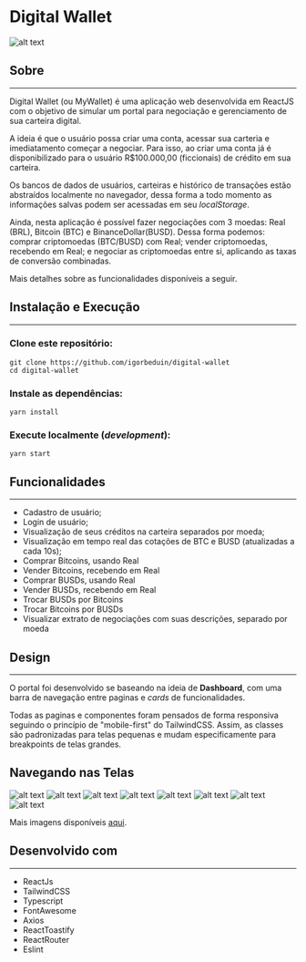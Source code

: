 # Digital Wallet
![alt text](https://github.com/igorbeduin/digital-wallet/blob/master/src/images/login.png "SignIn")

## Sobre
---
Digital Wallet (ou MyWallet) é uma aplicação web desenvolvida em ReactJS com o objetivo de simular um portal para negociação e gerenciamento de sua carteira digital.


A ideia é que o usuário possa criar uma conta, acessar sua carteria e imediatamento começar a negociar. Para isso, ao criar uma conta já é disponibilizado para o usuário R$100.000,00 (ficcionais) de crédito em sua carteira.

Os bancos de dados de usuários, carteiras e histórico de transações estão abstraídos localmente no navegador, dessa forma a todo momento as informações salvas podem ser acessadas em seu *localStorage*.

Ainda, nesta aplicação é possível fazer negociações com 3 moedas: Real (BRL), Bitcoin (BTC) e BinanceDollar(BUSD). Dessa forma podemos: comprar criptomoedas (BTC/BUSD) com Real; vender criptomoedas, recebendo em Real; e negociar as criptomoedas entre si, aplicando as taxas de conversão combinadas.

Mais detalhes sobre as funcionalidades disponíveis a seguir.

## Instalação e Execução
---

### Clone este repositório:
```
git clone https://github.com/igorbeduin/digital-wallet
cd digital-wallet
```
### Instale as dependências:
```
yarn install
```

### Execute localmente (*development*):
```
yarn start
```

## Funcionalidades
---
- Cadastro de usuário;
- Login de usuário;
- Visualização de seus créditos na carteira separados por moeda;
- Visualização em tempo real das cotações de BTC e BUSD (atualizadas a cada 10s);
- Comprar Bitcoins, usando Real
- Vender Bitcoins, recebendo em Real
- Comprar BUSDs, usando Real
- Vender BUSDs, recebendo em Real
- Trocar BUSDs por Bitcoins
- Trocar Bitcoins por BUSDs
- Visualizar extrato de negociações com suas descrições, separado por moeda

## Design
---
O portal foi desenvolvido se baseando na ideia de **Dashboard**, com uma barra de navegação entre paginas e *cards* de funcionalidades.

Todas as paginas e componentes foram pensados de forma responsiva seguindo o princípio de "mobile-first" do TailwindCSS. Assim, as classes são padronizadas para telas pequenas e mudam especificamente para breakpoints de telas grandes.

## Navegando nas Telas
![alt text](https://github.com/igorbeduin/digital-wallet/blob/master/src/images/login.png "SignIn")
![alt text](https://github.com/igorbeduin/digital-wallet/blob/master/src/images/signup.png "SignUp")
![alt text](https://github.com/igorbeduin/digital-wallet/blob/master/src/images/home.png "Home")
![alt text](https://github.com/igorbeduin/digital-wallet/blob/master/src/images/buyingBtc.png "Buying Bitcoin")
![alt text](https://github.com/igorbeduin/digital-wallet/blob/master/src/images/buyingModal.png "Confirmation Modal")
![alt text](https://github.com/igorbeduin/digital-wallet/blob/master/src/images/history.png "Transactions")
![alt text](https://github.com/igorbeduin/digital-wallet/blob/master/src/images/signinMobile.png "LoginMobile")
![alt text](https://github.com/igorbeduin/digital-wallet/blob/master/src/images/homeMobile.png "HomeMobile")

Mais imagens disponíveis [aqui](https://github.com/igorbeduin/digital-wallet/tree/master/src/images).

## Desenvolvido com
---
- ReactJs
- TailwindCSS
- Typescript
- FontAwesome
- Axios
- ReactToastify
- ReactRouter
- Eslint
